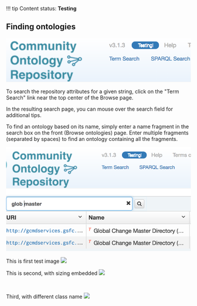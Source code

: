 !!! tip
    Content status: **Testing**

## Finding ontologies

![Term Search Link](img/cor/cor-term-search-link-20170128.png)

To search the repository attributes for a given string, click on the "Term Search" link near the top center of the 
Browse page.

In the resulting search page, you can mouse over the search field for additional tips.

To find an ontology based on its name, simply enter a name fragment in the search box on the front (Browse ontologies) page. 
Enter multiple fragments (separated by spaces) to find an ontology containing all the fragments.

![Ontology Search Example](img/cor/cor-ontology-search-example-20170128.png)

This is first test image
<img class="full" src="../img/cor/cor-term-search-link-20170128.png">

This is second, with sizing embedded
<img class="smallfloatleft" src="../img/cor/cor-term-search-link-20170128.png">

&nbsp;

Third, with different class name
<img class="smallfloatright" src="../img/cor/cor-term-search-link-20170128.png">
<p class="clearfix" />
